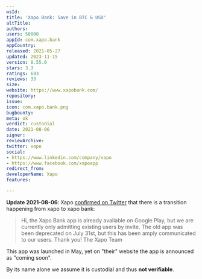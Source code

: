 ```yaml
---
wsId: 
title: 'Xapo Bank: Save in BTC & USD'
altTitle: 
authors: 
users: 50000
appId: com.xapo.bank
appCountry: 
released: 2021-05-27
updated: 2023-11-15
version: 8.55.0
stars: 3.3
ratings: 603
reviews: 33
size: 
website: https://www.xapobank.com/
repository: 
issue: 
icon: com.xapo.bank.png
bugbounty: 
meta: ok
verdict: custodial
date: 2021-08-06
signer: 
reviewArchive: 
twitter: xapo
social:
- https://www.linkedin.com/company/xapo
- https://www.facebook.com/xapoapp
redirect_from: 
developerName: Xapo
features: 

---
```


**Update 2021-08-06**: Xapo
[confirmed on Twitter](https://twitter.com/xapo/status/1423632786112516097)
that there is a transition happening from xapo to xapo bank:

> Hi, the Xapo Bank app is already available on Google Play, but we are
  currently only admitting existing users by invite. The old app was been
  deprecated on July 31st, but this has been amply communicated to our users.
  Thank you! The Xapo Team

This app was launched in May, yet on "their" website the app is announced as
"coming soon".

By its name alone we assume it is custodial and thus **not verifiable**.
